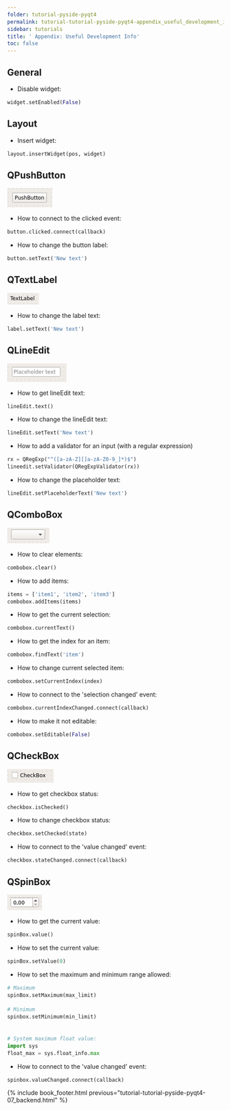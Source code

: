 ```yaml
---
folder: tutorial-pyside-pyqt4
permalink: tutorial-tutorial-pyside-pyqt4-appendix_useful_development_info.html
sidebar: tutorials
title: ' Appendix: Useful Development Info'
toc: false
---
```


## General

* Disable widget:

```python
widget.setEnabled(False)
```

## Layout

* Insert widget:

```python
layout.insertWidget(pos, widget)
```

## QPushButton

![](img/tutorials/tutorial-pyside-pyqt4/useful_info/widget_pushbutton.png)

* How to connect to the clicked event:
```python
button.clicked.connect(callback)
```

* How to change the button label:
```python
button.setText('New text')
```


## QTextLabel


![](img/tutorials/tutorial-pyside-pyqt4/useful_info/widget_label.png)

* How to change the label text:
```python
label.setText('New text')
```



## QLineEdit

![](img/tutorials/tutorial-pyside-pyqt4/useful_info/widget_lineedit.png)

* How to get lineEdit text:
```python
lineEdit.text()
```

* How to change the lineEdit text:
```python
lineEdit.setText('New text')
```

* How to add a validator for an input (with a regular expression)
```python
rx = QRegExp("^([a-zA-Z][]a-zA-Z0-9_]*)$")
lineedit.setValidator(QRegExpValidator(rx))
```

* How to change the placeholder text:
```python
lineEdit.setPlaceholderText('New text')
```

## QComboBox

![](img/tutorials/tutorial-pyside-pyqt4/useful_info/widget_combobox.png)

* How to clear elements:
```python
combobox.clear()
```

* How to add items:
```python
items = ['item1', 'item2', 'item3']
combobox.addItems(items)
```

* How to get the current selection:
```python
combobox.currentText()
```

* How to get the index for an item:
```python
combobox.findText('item')
```

* How to change current selected item:
```python
combobox.setCurrentIndex(index)
```

* How to connect to the 'selection changed' event:
```python
combobox.currentIndexChanged.connect(callback)
```

* How to make it not editable:
```python
combobox.setEditable(False)
```

## QCheckBox

![](img/tutorials/tutorial-pyside-pyqt4/useful_info/widget_checkbox.png)

* How to get checkbox status:
```python
checkbox.isChecked()
```

* How to change checkbox status:
```python
checkbox.setChecked(state)
```

* How to connect to the 'value changed' event:
```python
checkbox.stateChanged.connect(callback)
```

## QSpinBox

![](img/tutorials/tutorial-pyside-pyqt4/useful_info/widget_spinbox.png)
 
* How to get the current value:
```python
spinBox.value()
```

* How to set the current value:
```python
spinBox.setValue(0)
```

* How to set the maximum and minimum range allowed:

```python
# Maximum
spinBox.setMaximum(max_limit)

# Minimum
spinbox.setMinimum(min_limit)


# System maximum float value:
import sys
float_max = sys.float_info.max
```

* How to connect to the 'value changed' event:
```python
spinbox.valueChanged.connect(callback)
```
{% include book_footer.html previous="tutorial-tutorial-pyside-pyqt4-07_backend.html"  %}